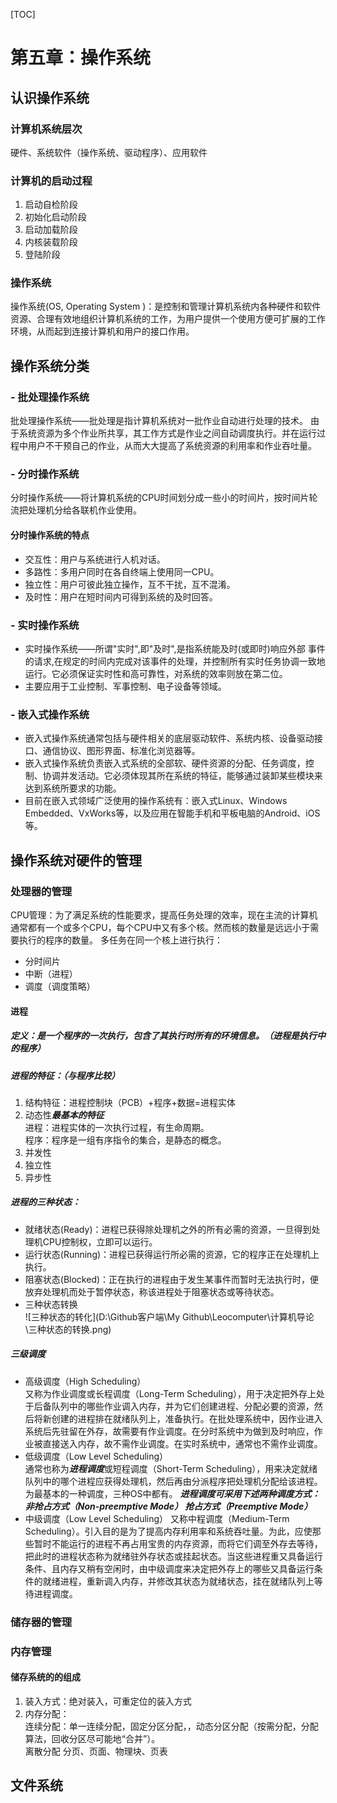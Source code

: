 [TOC]
# 第五章：操作系统  
## 认识操作系统  
### 计算机系统层次  
硬件、系统软件（操作系统、驱动程序）、应用软件  
### 计算机的启动过程  
1. 启动自检阶段  
2. 初始化启动阶段  
3. 启动加载阶段  
4. 内核装载阶段  
5. 登陆阶段  
### 操作系统  
操作系统(OS, Operating System )：是控制和管理计算机系统内各种硬件和软件资源、合理有效地组织计算机系统的工作，为用户提供一个使用方便可扩展的工作环境，从而起到连接计算机和用户的接口作用。  
## 操作系统分类  
### - 批处理操作系统  
批处理操作系统——批处理是指计算机系统对一批作业自动进行处理的技术。 由于系统资源为多个作业所共享，其工作方式是作业之间自动调度执行。并在运行过程中用户不干预自己的作业，从而大大提高了系统资源的利用率和作业吞吐量。  
### - 分时操作系统  
分时操作系统——将计算机系统的CPU时间划分成一些小的时间片，按时间片轮流把处理机分给各联机作业使用。  
#### 分时操作系统的特点  
- 交互性：用户与系统进行人机对话。  
- 多路性：多用户同时在各自终端上使用同一CPU。  
- 独立性：用户可彼此独立操作，互不干扰，互不混淆。  
- 及时性：用户在短时间内可得到系统的及时回答。  
### - 实时操作系统  
- 实时操作系统——所谓"实时",即"及时",是指系统能及时(或即时)响应外部 事件的请求,在规定的时间内完成对该事件的处理，并控制所有实时任务协调一致地运行。它必须保证实时性和高可靠性，对系统的效率则放在第二位。  
- 主要应用于工业控制、军事控制、电子设备等领域。  
### - 嵌入式操作系统  
- 嵌入式操作系统通常包括与硬件相关的底层驱动软件、系统内核、设备驱动接口、通信协议、图形界面、标准化浏览器等。  
- 嵌入式操作系统负责嵌入式系统的全部软、硬件资源的分配、任务调度，控制、协调并发活动。它必须体现其所在系统的特征，能够通过装卸某些模块来达到系统所要求的功能。  
- 目前在嵌入式领域广泛使用的操作系统有：嵌入式Linux、Windows Embedded、VxWorks等，以及应用在智能手机和平板电脑的Android、iOS等。  
## 操作系统对硬件的管理  
### 处理器的管理  
CPU管理：为了满足系统的性能要求，提高任务处理的效率，现在主流的计算机通常都有一个或多个CPU，每个CPU中又有多个核。然而核的数量是远远小于需要执行的程序的数量。
多任务在同一个核上进行执行：
- 分时间片  
- 中断（进程）  
- 调度（调度策略）  
#### 进程  
##### 定义：是一个程序的一次执行，包含了其执行时所有的环境信息。（进程是执行中的程序）  
##### 进程的特征：（与程序比较）
1. 结构特征：进程控制块（PCB）+程序+数据=进程实体  
2. 动态性***最基本的特征***  
进程：进程实体的一次执行过程，有生命周期。  
程序：程序是一组有序指令的集合，是静态的概念。  
3. 并发性  
4. 独立性  
5. 异步性  
##### 进程的三种状态：  
- 就绪状态(Ready)：进程已获得除处理机之外的所有必需的资源，一旦得到处理机CPU控制权，立即可以运行。  
- 运行状态(Running)：进程已获得运行所必需的资源，它的程序正在处理机上执行。  
- 阻塞状态(Blocked)：正在执行的进程由于发生某事件而暂时无法执行时，便放弃处理机而处于暂停状态，称该进程处于阻塞状态或等待状态。  
- 三种状态转换  
![三种状态的转化](D:\Github客户端\My Github\Leocomputer\计算机导论\三种状态的转换.png)  
##### 三级调度  
- 高级调度（High Scheduling）  
又称为作业调度或长程调度（Long-Term Scheduling），用于决定把外存上处于后备队列中的哪些作业调入内存，并为它们创建进程、分配必要的资源，然后将新创建的进程排在就绪队列上，准备执行。在批处理系统中，因作业进入系统后先驻留在外存，故需要有作业调度。在分时系统中为做到及时响应，作业被直接送入内存，故不需作业调度。在实时系统中，通常也不需作业调度。  
- 低级调度（Low Level Scheduling）  
通常也称为***进程调度***或短程调度（Short-Term Scheduling），用来决定就绪队列中的哪个进程应获得处理机，然后再由分派程序把处理机分配给该进程。为最基本的一种调度，三种OS中都有。  ***进程调度可采用下述两种调度方式：
非抢占方式（Non-preemptive Mode）
抢占方式（Preemptive Mode）***  
- 中级调度（Low Level Scheduling）
又称中程调度（Medium-Term Scheduling）。引入目的是为了提高内存利用率和系统吞吐量。为此，应使那些暂时不能运行的进程不再占用宝贵的内存资源，而将它们调至外存去等待，把此时的进程状态称为就绪驻外存状态或挂起状态。当这些进程重又具备运行条件、且内存又稍有空闲时，由中级调度来决定把外存上的哪些又具备运行条件的就绪进程，重新调入内存，并修改其状态为就绪状态，挂在就绪队列上等待进程调度。  



### 储存器的管理  

### 内存管理  
#### 储存系统的的组成  
1. 装入方式：绝对装入，可重定位的装入方式  
2. 内存分配：  
连续分配：单一连续分配，固定分区分配，，动态分区分配（按需分配，分配算法，回收分区尽可能地“合并”）。  
离散分配
分页、页面、物理块、页表  
## 文件系统  